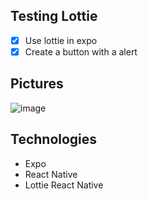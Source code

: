 ## Testing Lottie
- [x] Use lottie in expo
- [x] Create a button with a alert 

## Pictures 

![image](https://user-images.githubusercontent.com/63013756/83338854-9665ae00-a29e-11ea-9d3a-78c28957b034.png)


## Technologies
- Expo
- React Native
- Lottie React Native